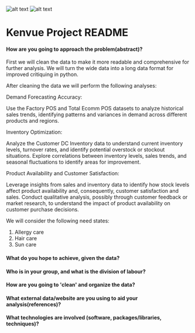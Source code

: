 ![alt text](https://upload.wikimedia.org/wikipedia/commons/thumb/e/e1/Kenvue_logo.svg/1200px-Kenvue_logo.svg.png) ![alt text](https://sp-ao.shortpixel.ai/client/to_webp,q_glossy,ret_img,w_1227,h_908/https://mcdonaldinstitute.ca/app-opportunities/wp-content/uploads/2023/10/university-of-toronto-logo.b3094c63ccd05a03276c.png)


# Kenvue Project README

#### How are you going to approach the problem(abstract)? 

First we will clean the data to make it more readable and comprehensive for further analysis. We will turn the wide data into a long data format for improved critiquing in python.

After cleaning the data we will perform the following analyses: 

Demand Forecasting Accuracy:

Use the Factory POS and Total Ecomm POS datasets to analyze historical sales trends, identifying patterns and variances in demand across different products and regions.

Inventory Optimization:

Analyze the Customer DC Inventory data to understand current inventory levels, turnover rates, and identify potential overstock or stockout situations.
Explore correlations between inventory levels, sales trends, and seasonal fluctuations to identify areas for improvement.

Product Availability and Customer Satisfaction:

Leverage insights from sales and inventory data to identify how stock levels affect product availability and, consequently, customer satisfaction and sales.
Conduct qualitative analysis, possibly through customer feedback or market research, to understand the impact of product availability on customer purchase decisions.

We will consider the following need states:
1. Allergy care
2. Hair care
3. Sun care

#### What do you hope to achieve, given the data?

#### Who is in your group, and what is the division of labour?

#### How are you going to 'clean' and organize the data?

#### What external data/website are you using to aid your analysis(references)? 

#### What technologies are involved (software, packages/libraries, techniques)?
